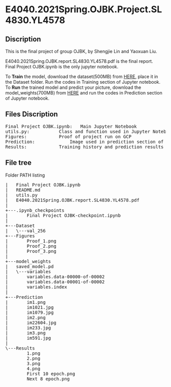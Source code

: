 # E4040.2021Spring.OJBK.Project.SL4830.YL4578
## Discription
This is the final project of group OJBK, by Shengjie Lin and Yaoxuan Liu.  
  
E4040.2021Spring.OJBK.report.SL4830.YL4578.pdf is the final report.  
Final Project OJBK.ipynb is the only jupyter notebook.  

To **Train** the model, download the dataset(500MB) from [HERE](http://data.csail.mit.edu/places/places365/val_256.tar), place it in the Dataset folder. Run the codes in Training section of Jupyter notebook.  
To **Run** the trained model and predict your picture, download the model_weights(700MB) from [HERE](https://drive.google.com/file/d/1X3rKKbXVv5en_ztab_vdoRx4W1g57smq/view?usp=sharing) and run the codes in Prediction section of Jupyter notebook.  
  
## Files Discription
<pre>
Final Project OJBK.ipynb: 	Main Jupyter Notebook  
utils.py: 			Class and function used in Jupyter Notebook  
Figures: 			Proof of project run on GCP  
Prediction: 			Image used in prediction section of the notebook  
Results: 			Training history and prediction results  
</pre>
## File tree  
Folder PATH listing  
<pre>
|   Final Project OJBK.ipynb  
|   README.md  
|   utils.py  
|   E4040.2021Spring.OJBK.report.SL4830.YL4578.pdf  
|  
+---.ipynb_checkpoints  
|       Final Project OJBK-checkpoint.ipynb  
|         
+---Dataset  
|   \---val_256  
+---Figures  
|       Proof_1.png  
|       Proof_2.png  
|       Proof_3.png  
|         
+---model_weights  
|	saved_model.pd  
|	\---variables  
|		variables.data-00000-of-00002  
|		variables.data-00001-of-00002  
|		variables.index  
|  
+---Prediction  
|       im1.png  
|       im1021.jpg  
|       im1079.jpg  
|       im2.png  
|       im22604.jpg  
|       im233.jpg  
|       im3.png  
|       im591.jpg  
|         
\---Results  
        1.png  
        2.png  
        3.png  
        4.png  
        First 10 epoch.png  
        Next 8 epoch.png  
        
</pre>
